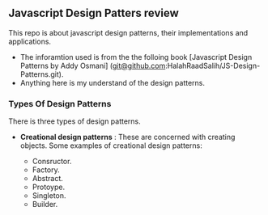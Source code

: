 ## Javascript Design Patters review

 This repo is about javascript design patterns, their implementations and applications. 
 
 - The inforamtion used is from the the folloing book [Javascript Design Patterns by Addy Osmani] (git@github.com:HalahRaadSalih/JS-Design-Patterns.git).
 - Anything here is my understand of the design patterns. 
 
 
### Types Of Design Patterns
 
 There is three types of design patterns.
 	
 - **Creational design patterns** : These are concerned with creating objects. Some examples of creational design patterns:
 
 	- Consructor.
 	- Factory.
 	- Abstract.
 	- Protoype.
 	- Singleton.
 	- Builder.
 